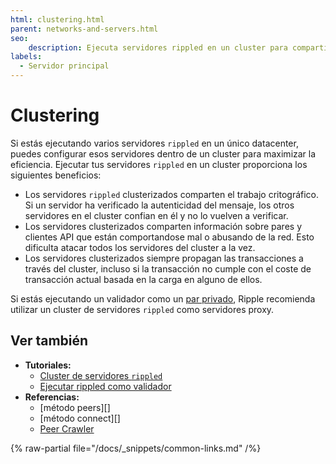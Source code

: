 ```yaml
---
html: clustering.html
parent: networks-and-servers.html
seo:
    description: Ejecuta servidores rippled en un cluster para compartir la carga criptográfica entre ellos.
labels:
  - Servidor principal
---
```

# Clustering

Si estás ejecutando varios servidores `rippled` en un único datacenter, puedes configurar esos servidores dentro de un cluster para maximizar la eficiencia. Ejecutar tus servidores `rippled` en un cluster proporciona los siguientes beneficios:

- Los servidores `rippled` clusterizados comparten el trabajo critográfico. Si un servidor ha verificado la autenticidad del mensaje, los otros servidores en el cluster confian en él y no lo vuelven a verificar.
- Los servidores clusterizados comparten información sobre pares y clientes API que están comportandose mal o abusando de la red. Esto dificulta atacar todos los servidores del cluster a la vez.
- Los servidores clusterizados siempre propagan las transacciones a través del cluster, incluso si la transacción no cumple con el coste de transacción actual basada en la carga en alguno de ellos.

Si estás ejecutando un validador como un [par privado](peer-protocol.md#pares-privados), Ripple recomienda utilizar un cluster de servidores `rippled` como servidores proxy.

## Ver también

- **Tutoriales:**
    - [Cluster de servidores `rippled`](../../infrastructure/configuration/peering/cluster-rippled-servers.md)
    - [Ejecutar rippled como validador](../../infrastructure/configuration/server-modes/run-rippled-as-a-validator.md)
- **Referencias:**
    - [método peers][]
    - [método connect][]
    - [Peer Crawler](../../references/http-websocket-apis/peer-port-methods/peer-crawler.md)

{% raw-partial file="/docs/_snippets/common-links.md" /%}
